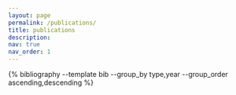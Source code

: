 ```yaml
---
layout: page
permalink: /publications/
title: publications
description: 
nav: true
nav_order: 1
---
```

<!-- _pages/publications.md -->

<div class="publications">

 {% bibliography --template bib --group_by type,year --group_order ascending,descending %}

</div>
